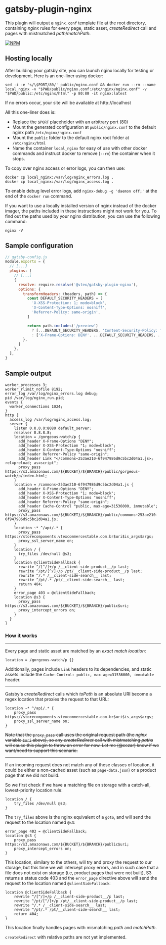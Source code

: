 # gatsby-plugin-nginx

This plugin will output a `nginx.conf` template file at the root directory, containing *nginx* rules for every page, static asset, *createRedirect* call and pages with mistmatched *path*/*matchPath*.

[![NPM](https://img.shields.io/npm/v/@vtex/gatsby-plugin-vtex-nginx.svg)](https://www.npmjs.com/package/@vtex/gatsby-plugin-vtex-nginx) 

## Hosting locally

After building your gatsby site, you can launch nginx locally for testing or development. Here is an one-liner using docker:

```console
sed -i -e 's/\$PORT/80/' public/nginx.conf && docker run --rm --name local_nginx -v "$PWD/public/nginx.conf:/etc/nginx/nginx.conf" -v "$PWD/public:/etc/nginx/html" -p 80:80 -it nginx:latest
```

If no errors occur, your site will be available at http://localhost

All this one-liner does is:
- Replace the `$PORT` placeholder with an arbitrary port (80)
- Mount the generated configuration at `public/nginx.conf` to the default nginx path `/etc/nginx/nginx.conf`
- Mount the `public` folder to the default nginx root folder at `/etc/nginx/html`
- Name the container `local_nginx` for easy of use with other docker commands and instruct docker to remove (`--rm`) the container when it stops.

To copy over nginx access or error logs, you can then use:

```console
docker cp local_nginx:/var/log/nginx_errors.log .
docker cp local_nginx:/var/log/nginx_access.log .
```

To enable debug level error logs, add `nginx-debug -g 'daemon off;'` at the end of the `docker run` command.

If you want to use a locally installed version of nginx instead of the docker imager, the paths included in these instructions might not work for you. To find out the paths used by your nginx distribution, you can use the following command:

```console
nginx -V
```

## Sample configuration


```js
// gatsby-config.js
module.exports = {
  // [...]
  plugins: [
    // [...]
    {
      resolve: require.resolve('@vtex/gatsby-plugin-nginx'),
      options: {
        transformHeaders: (headers, path) => {
          const DEFAULT_SECURITY_HEADERS = [
            'X-XSS-Protection: 1; mode=block',
            'X-Content-Type-Options: nosniff',
            'Referrer-Policy: same-origin',
          ]

          return path.includes('/preview')
            ? [...DEFAULT_SECURITY_HEADERS, 'Content-Security-Policy: frame-src https://*.myvtex.com/', ...headers]
            : ['X-Frame-Options: DENY', ...DEFAULT_SECURITY_HEADERS, ...headers]
        },
      }
    },
  ],
}
```

## Sample output

```nginx
worker_processes 3;
worker_rlimit_nofile 8192;
error_log /var/log/nginx_errors.log debug;
pid /var/log/nginx_run.pid;
events {
  worker_connections 1024;
}
http {
  access_log /var/log/nginx_access.log;
  server {
    listen 0.0.0.0:8080 default_server;
    resolver 8.8.8.8;
    location = /gorgeous-watch/p {
      add_header X-Frame-Options "DENY";
      add_header X-XSS-Protection "1; mode=block";
      add_header X-Content-Type-Options "nosniff";
      add_header Referrer-Policy "same-origin";
      add_header Link "</commons~253ae210-6f947986d9c5bc2d04a1.js>; rel=preload; as=script";
      proxy_pass https://s3.amazonaws.com/${BUCKET}/${BRANCH}/public/gorgeous-watch/p/index.html;
    }
    location = /commons~253ae210-6f947986d9c5bc2d04a1.js {
      add_header X-Frame-Options "DENY";
      add_header X-XSS-Protection "1; mode=block";
      add_header X-Content-Type-Options "nosniff";
      add_header Referrer-Policy "same-origin";
      add_header Cache-Control "public, max-age=31536000, immutable";
      proxy_pass https://s3.amazonaws.com/${BUCKET}/${BRANCH}/public/commons~253ae210-6f947986d9c5bc2d04a1.js;
    }
    location ~* ^/api/.* {
      proxy_pass https://storecomponents.vtexcommercestable.com.br$uri$is_args$args;
      proxy_ssl_server_name on;
    }
    location / {
      try_files /dev/null @s3;
    }
    location @clientSideFallback {
      rewrite ^/[^/]+/p /__client-side-product__/p last;
      rewrite ^/pt/[^/]+/p /pt/__client-side-product__/p last;
      rewrite ^/.* /__client-side-search__ last;
      rewrite ^/pt/.* /pt/__client-side-search__ last;
      return 404;
    }
    error_page 403 = @clientSideFallback;
    location @s3 {
      proxy_pass https://s3.amazonaws.com/${BUCKET}/${BRANCH}/public$uri;
      proxy_intercept_errors on;
    }
  }
}
```

### How it works

---

Every page and static asset are matched by an *exact match location*:
```nginx
location = /gorgeous-watch/p {}
```

Additionally, pages include `Link` headers to its dependencies, and static assets include the `Cache-Control: public, max-age=31536000, immutable` header.

---

Gatsby's *createRedirect* calls which *toPath* is an absolute URI become a regex location that proxies the request to that URL:

```nginx
location ~* ^/api/.* {
    proxy_pass https://storecomponents.vtexcommercestable.com.br$uri$is_args$args;
    proxy_ssl_server_name on;
}
```

~~Note that the `proxy_pass` call uses the original request path (the *nginx* variable `$uri` above), so any *createRedirect* call with mistmatching *paths* will cause this plugin to throw an error for now. Let me (@cezar) know if we want/need to support this scenario.~~

---

If an incoming request does not match any of these classes of location, it could be either a non-cached asset (such as `page-data.json`) or a product page that we did not build.

So we first check if we have a matching file on storage with a catch-all, lowest-priority location rule:

```nginx
location / {
    try_files /dev/null @s3;
}
```

The `try_files` above is the nginx equivalent of a `goto`, and will send the request to the location named `@s3`:

```nginx
error_page 403 = @clientSideFallback;
location @s3 {
    proxy_pass https://s3.amazonaws.com/${BUCKET}/${BRANCH}/public$uri;
    proxy_intercept_errors on;
}
```

This location, similary to the others, will try and proxy the request to our storage, but this time we will intercept proxy errors, and in such case that a file does not exist on storage (i.e, product pages that were not built), S3 returns a status code 403 and the `error_page` directive above will send the request to the location named `@clientSideFallback`:

```nginx
location @clientSideFallback {
    rewrite ^/[^/]+/p /__client-side-product__/p last;
    rewrite ^/pt/[^/]+/p /pt/__client-side-product__/p last;
    rewrite ^/.* /__client-side-search__ last;
    rewrite ^/pt/.* /pt/__client-side-search__ last;
    return 404;
}
```

This location finally handles pages with mismatching *path* and *matchPath*.

`createRedirect` with relative paths are not yet implemented. 

